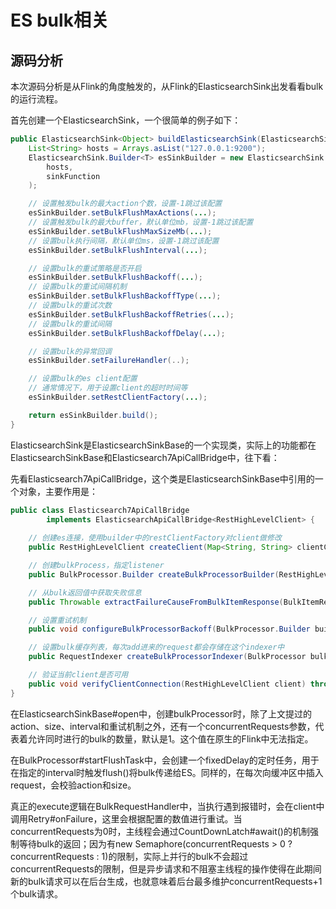 # ES bulk相关

## 源码分析

本次源码分析是从Flink的角度触发的，从Flink的ElasticsearchSink出发看看bulk的运行流程。

首先创建一个ElasticsearchSink，一个很简单的例子如下：

```java
public ElasticsearchSink<Object> buildElasticsearchSink(ElasticsearchSinkFunction<Object> sinkFunction) {
    List<String> hosts = Arrays.asList("127.0.0.1:9200");
    ElasticsearchSink.Builder<T> esSinkBuilder = new ElasticsearchSink.Builder<>(
        hosts,
        sinkFunction
    );

    // 设置触发bulk的最大action个数，设置-1跳过该配置
    esSinkBuilder.setBulkFlushMaxActions(...);
    // 设置触发bulk的最大buffer，默认单位mb，设置-1跳过该配置
    esSinkBuilder.setBulkFlushMaxSizeMb(...);
    // 设置bulk执行间隔，默认单位ms，设置-1跳过该配置
    esSinkBuilder.setBulkFlushInterval(...);

    // 设置bulk的重试策略是否开启
    esSinkBuilder.setBulkFlushBackoff(...);
    // 设置bulk的重试间隔机制
    esSinkBuilder.setBulkFlushBackoffType(...);
    // 设置bulk的重试次数
    esSinkBuilder.setBulkFlushBackoffRetries(...);
    // 设置bulk的重试间隔
    esSinkBuilder.setBulkFlushBackoffDelay(...);

    // 设置bulk的异常回调
    esSinkBuilder.setFailureHandler(..);

    // 设置bulk的es client配置
    // 通常情况下，用于设置client的超时时间等
    esSinkBuilder.setRestClientFactory(...);

    return esSinkBuilder.build();
}
```

ElasticsearchSink是ElasticsearchSinkBase的一个实现类，实际上的功能都在ElasticsearchSinkBase和Elasticsearch7ApiCallBridge中，往下看：

先看Elasticsearch7ApiCallBridge，这个类是ElasticsearchSinkBase中引用的一个对象，主要作用是：

```java
public class Elasticsearch7ApiCallBridge
        implements ElasticsearchApiCallBridge<RestHighLevelClient> {
    
    // 创建es连接，使用builder中的restClientFactory对client做修改
    public RestHighLevelClient createClient(Map<String, String> clientConfig) {}

    // 创建bulkProcess，指定listener
    public BulkProcessor.Builder createBulkProcessorBuilder(RestHighLevelClient client, BulkProcessor.Listener listener) {}

    // 从bulk返回值中获取失败信息
    public Throwable extractFailureCauseFromBulkItemResponse(BulkItemResponse bulkItemResponse) {}

    // 设置重试机制
    public void configureBulkProcessorBackoff(BulkProcessor.Builder builder,@Nullable ElasticsearchSinkBase.BulkFlushBackoffPolicy flushBackoffPolicy) {}

    // 设置bulk缓存列表，每次add进来的request都会存储在这个indexer中
    public RequestIndexer createBulkProcessorIndexer(BulkProcessor bulkProcessor,boolean flushOnCheckpoint,AtomicLong numPendingRequestsRef) {}

    // 验证当前client是否可用
    public void verifyClientConnection(RestHighLevelClient client) throws IOException {}
}
```

在ElasticsearchSinkBase#open中，创建bulkProcessor时，除了上文提过的action、size、interval和重试机制之外，还有一个concurrentRequests参数，代表着允许同时进行的bulk的数量，默认是1。这个值在原生的Flink中无法指定。

在BulkProcessor#startFlushTask中，会创建一个fixedDelay的定时任务，用于在指定的interval时触发flush()将bulk传递给ES。同样的，在每次向缓冲区中插入request，会校验action和size。

真正的execute逻辑在BulkRequestHandler中，当执行遇到报错时，会在client中调用Retry#onFailure，这里会根据配置的数值进行重试。当concurrentRequests为0时，主线程会通过CountDownLatch#await()的机制强制等待bulk的返回；因为有new Semaphore(concurrentRequests > 0 ? concurrentRequests : 1)的限制，实际上并行的bulk不会超过concurrentRequests的限制，但是异步请求和不阻塞主线程的操作使得在此期间新的bulk请求可以在后台生成，也就意味着后台最多维护concurrentRequests+1个bulk请求。